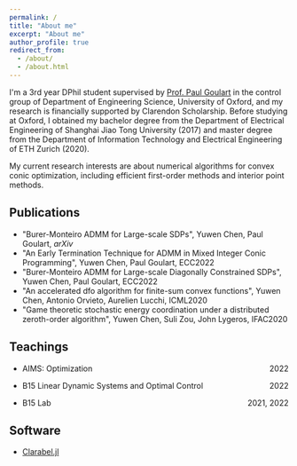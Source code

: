 ```yaml
---
permalink: /
title: "About me"
excerpt: "About me"
author_profile: true
redirect_from: 
  - /about/
  - /about.html
---
```


I'm a 3rd year DPhil student supervised by [Prof. Paul Goulart](https://users.ox.ac.uk/~engs1373/) in the control group of Department of Engineering Science, University of Oxford, and my research is financially supported by Clarendon Scholarship. Before studying at Oxford, I obtained my bachelor degree from the Department of Electrical Engineering of Shanghai Jiao Tong University (2017) and master degree from the Department of Information Technology and Electrical Engineering of ETH Zurich (2020).

My current research interests are about numerical algorithms for convex conic optimization, including efficient first-order methods and interior point methods.


Publications
------
- "Burer-Monteiro ADMM for Large-scale SDPs", Yuwen Chen, Paul Goulart, $\textit{arXiv}$ 
- "An Early Termination Technique for ADMM in Mixed Integer Conic Programming", Yuwen Chen, Paul Goulart, ECC2022 
- "Burer-Monteiro ADMM for Large-scale Diagonally Constrained SDPs", Yuwen Chen, Paul Goulart, ECC2022
- "An accelerated dfo algorithm for finite-sum convex functions", Yuwen Chen, Antonio Orvieto, Aurelien Lucchi, ICML2020 
- "Game theoretic stochastic energy coordination under a distributed zeroth-order algorithm", Yuwen Chen, Suli Zou, John Lygeros, IFAC2020

Teachings
------
- <p style="text-align:left;">AIMS: Optimization<span style="float:right;">2022</span></p>     
- <p style="text-align:left;">B15 Linear Dynamic Systems and Optimal Control<span style="float:right;">2022</span></p>         
- <p style="text-align:left;">B15 Lab <span style="float:right;">2021, 2022</span></p>         

Software
------
- [Clarabel.jl](https://github.com/oxfordcontrol/Clarabel.jl)
